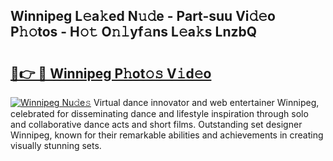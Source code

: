 ## Winnipeg L𝚎a𝚔ed N𝚞𝚍e - Part-suu Vi𝚍𝚎o P𝚑𝚘tos - H𝚘𝚝 O𝚗𝚕yf𝚊ns L𝚎a𝚔s LnzbQ

# <h2><a href="http://kf2397.oniu.top/?m=Winnipeg">🔗👉 🔴 Winnipeg P𝚑ot𝚘𝚜 V𝚒d𝚎o</a></h2>

[![Winnipeg Nu𝚍e𝚜](https://i.imgur.com/0qMVB7G.gif)](http://kf2397.oniu.top/?m=Winnipeg)
Virtual dance innovator and web entertainer Winnipeg, celebrated for disseminating dance and lifestyle inspiration through solo and collaborative dance acts and short films. Outstanding set designer Winnipeg, known for their remarkable abilities and achievements in creating visually stunning sets.  
